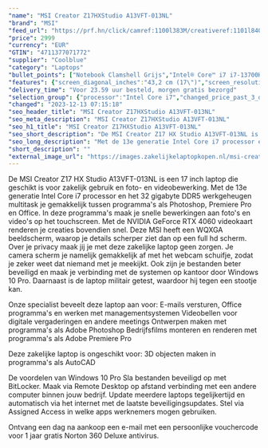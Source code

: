 ```yaml
---
"name": "MSI Creator Z17HXStudio A13VFT-013NL"
"brand": "MSI"
"feed_url": "https://prf.hn/click/camref:1100l383M/creativeref:1101l84031/destination:https%3A%2F%2Fwww.coolblue.nl%2Fproduct%2F924181"
"price": 2999
"currency": "EUR"
"GTIN": "4711377071772"
"supplier": "Coolblue"
"category": "Laptops"
"bullet_points": ["Notebook Clamshell Grijs","Intel® Core™ i7 i7-13700HX","Touchscreen 43,2 cm (17\") Quad HD+ 2560 x 1600 Pixels 16:10","32 GB DDR5-SDRAM 5600 MHz 2 x 16 GB","2 TB SSD","NVIDIA GeForce RTX 4060 8 GB Intel® UHD Graphics","Wi-Fi 6E (802.11ax) Bluetooth 5.3","90 Wh 280 W","Windows 11 Pro"]
"features": {"screen_diagonal_inches":"43,2 cm (17\")","screen_resolution":"2560 x 1600 Pixels","processor_family":"Intel® Core™ i7","memory_size":"32 GB","memory_type":"DDR5-SDRAM","total_storage_space":"2 TB","graphics_card":"NVIDIA GeForce RTX 4060","graphics_memory_size":"8 GB","operating_system":"Windows 11 Pro","battery_capacity":"90 Wh","width":"382 mm","depth":"260 mm","height":"19 mm","weight":"2,49 kg"}
"delivery_time": "Voor 23.59 uur besteld, morgen gratis bezorgd"
"selection_group": {"processor":"Intel Core i7","changed_price_past_3_days":false,"product_family":"Creator"}
"changed": "2023-12-13 07:15:18"
"seo_header_title": "MSI Creator Z17HXStudio A13VFT-013NL"
"seo_meta_description": "MSI Creator Z17HXStudio A13VFT-013NL"
"seo_h1_title": "MSI Creator Z17HXStudio A13VFT-013NL"
"seo_short_description": "De MSI Creator Z17 HX Studio A13VFT-013NL is een 17 inch laptop die geschikt is voor zakelijk gebruik en foto- en videobewerking."
"seo_long_description": "Met de 13e generatie Intel Core i7 processor en het 32 gigabyte DDR5 werkgeheugen multitask je gemakkelijk tussen programma's als Photoshop, Premiere Pro en Office. In deze programma's maak je snelle bewerkingen aan foto's en video's op het touchscreen. Met de NVIDIA GeForce RTX 4060 videokaart renderen je creaties bovendien snel. Deze MSI heeft een WQXGA beeldscherm, waarop je details scherper ziet dan op een full hd scherm. Over je privacy maak jij je met deze zakelijke laptop geen zorgen. Je camera scherm je namelijk gemakkelijk af met het webcam schuifje, zodat je zeker weet dat niemand met je meekijkt. Ook zijn je bestanden beter beveiligd en maak je verbinding met de systemen op kantoor door Windows 10 Pro. Daarnaast is de laptop militair getest, waardoor hij tegen een stootje kan. \r\n\r\nOnze specialist beveelt deze laptop aan voor:\r\nE-mails versturen, Office programma's en werken met managementsystemen\r\nVideobellen voor digitale vergaderingen en andere meetings\r\nOntwerpen maken met programma's als Adobe Photoshop\r\nBedrijfsfilms monteren en renderen met programma's als Adobe Premiere Pro\r\n\r\n\r\nDeze zakelijke laptop is ongeschikt voor:\r\n3D objecten maken in programma's als AutoCAD \r\n\r\n\r\nDe voordelen van Windows 10 Pro\r\nSla bestanden beveiligd op met BitLocker. \r\nMaak via Remote Desktop op afstand verbinding met een andere computer binnen jouw bedrijf. \r\nUpdate meerdere laptops tegelijkertijd en automatisch via het internet met de laatste beveiligingsupdates. \r\nStel via Assigned Access in welke apps werknemers mogen gebruiken. \r\n\r\n \r\nOntvang een dag na aankoop een e-mail met een persoonlijke vouchercode voor 1 jaar gratis Norton 360 Deluxe antivirus."
"short_description": ""
"external_image_url": "https://images.zakelijkelaptopkopen.nl/msi-creator-z17hxstudio-a13vft-013nl.webp"
---
```


De MSI Creator Z17 HX Studio A13VFT-013NL is een 17 inch laptop die geschikt is voor zakelijk gebruik en foto- en videobewerking. Met de 13e generatie Intel Core i7 processor en het 32 gigabyte DDR5 werkgeheugen multitask je gemakkelijk tussen programma's als Photoshop, Premiere Pro en Office. In deze programma's maak je snelle bewerkingen aan foto's en video's op het touchscreen. Met de NVIDIA GeForce RTX 4060 videokaart renderen je creaties bovendien snel. Deze MSI heeft een WQXGA beeldscherm, waarop je details scherper ziet dan op een full hd scherm. Over je privacy maak jij je met deze zakelijke laptop geen zorgen. Je camera scherm je namelijk gemakkelijk af met het webcam schuifje, zodat je zeker weet dat niemand met je meekijkt. Ook zijn je bestanden beter beveiligd en maak je verbinding met de systemen op kantoor door Windows 10 Pro. Daarnaast is de laptop militair getest, waardoor hij tegen een stootje kan.

Onze specialist beveelt deze laptop aan voor:
E-mails versturen, Office programma's en werken met managementsystemen
Videobellen voor digitale vergaderingen en andere meetings
Ontwerpen maken met programma's als Adobe Photoshop
Bedrijfsfilms monteren en renderen met programma's als Adobe Premiere Pro


Deze zakelijke laptop is ongeschikt voor:
3D objecten maken in programma's als AutoCAD 


De voordelen van Windows 10 Pro
Sla bestanden beveiligd op met BitLocker.
Maak via Remote Desktop op afstand verbinding met een andere computer binnen jouw bedrijf.
Update meerdere laptops tegelijkertijd en automatisch via het internet met de laatste beveiligingsupdates.
Stel via Assigned Access in welke apps werknemers mogen gebruiken.

 
Ontvang een dag na aankoop een e-mail met een persoonlijke vouchercode voor 1 jaar gratis Norton 360 Deluxe antivirus.